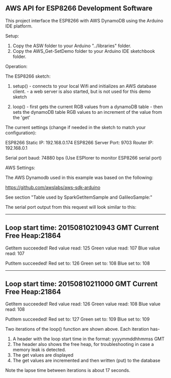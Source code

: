 <h2><strong>AWS API for ESP8266 Development Software</strong></h2>

This project interface the ESP8266 with AWS DynamoDB using the Arduino IDE platform.

Setup:

1. Copy the ASW folder to your Arduino "../libraries" folder.
2. Copy the AWS_Get-SetDemo folder to your Arduino IDE sketchbook folder.

Operation:

The ESP8266 sketch:
1. setup() - connects to your local Wifi and initializes an AWS database client.
           - a web server is also started, but is not used for this demo sketch
           
2. loop()  - first gets the current RGB values from a dynamoDB table
           - then sets the dynamoDB table RGB values to an increment of the value from the 'get'

The current settings (change if needed in the sketch to match your configuration):

ESP8266 Static IP: 192.168.0.174
ESP8266 Server Port: 9703
Router IP: 192.168.0.1

Serial port baud: 74880 bps (Use ESPlorer to monitor ESP8266 serial port)

AWS Settings:

The AWS Dynamodb used in this example was based on the following:

https://github.com/awslabs/aws-sdk-arduino

See section "Table used by SparkGetItemSample and GalileoSample:"


The serial port output from this request will look similar to this:

------------------------------------------
Loop start time:  20150810210943 GMT
Current Free Heap:21864
------------------------------------------

GetItem succeeded!
Red value read:   125
Green value read: 107
Blue value read:  107


PutItem succeeded!
Red set to:       126
Green set to:     108
Blue set to:      108

------------------------------------------
Loop start time:  20150810211000 GMT
Current Free Heap:21864
------------------------------------------

GetItem succeeded!
Red value read:   126
Green value read: 108
Blue value read:  108


PutItem succeeded!
Red set to:       127
Green set to:     109
Blue set to:      109

Two iterations of the loop() function are shown above. Each iteration has-

1. A header with the loop start time in the format: yyyymmddhhmmss GMT
2. The header also shows the free heap, for troubleshooting in case a memory leak is detected.
3. The get values are displayed
4. The get values are incremented and then written (put) to the database

Note the lapse time between iterations is about 17 seconds.
